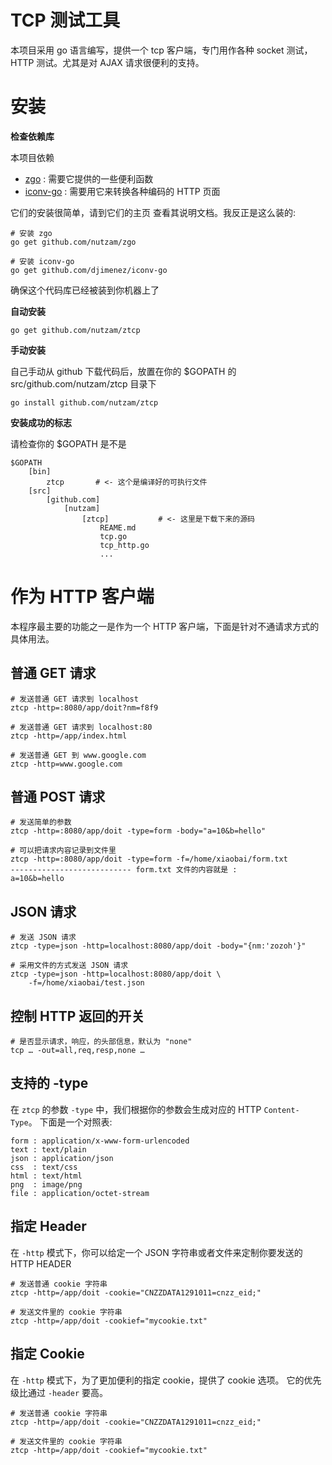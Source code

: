 # TCP 测试工具

本项目采用 go 语言编写，提供一个 tcp 客户端，专门用作各种 socket 测试，HTTP 测试。尤其是对 AJAX 请求很便利的支持。

# 安装

**检查依赖库**

本项目依赖

* [zgo](https://github.com/nutzam/zgo) : 需要它提供的一些便利函数
* [iconv-go](https://github.com/djimenez/iconv-go) : 需要用它来转换各种编码的 HTTP 页面

它们的安装很简单，请到它们的主页 查看其说明文档。我反正是这么装的:

	# 安装 zgo
	go get github.com/nutzam/zgo
	
	# 安装 iconv-go
	go get github.com/djimenez/iconv-go
	
确保这个代码库已经被装到你机器上了

**自动安装**

	go get github.com/nutzam/ztcp
	
**手动安装**

自己手动从 github 下载代码后，放置在你的 $GOPATH 的 src/github.com/nutzam/ztcp 目录下

	go install github.com/nutzam/ztcp
	
**安装成功的标志**

请检查你的 $GOPATH 是不是

	$GOPATH
		[bin]
			ztcp       # <- 这个是编译好的可执行文件
		[src]
			[github.com]
				[nutzam]
					[ztcp]           # <- 这里是下载下来的源码
						REAME.md
						tcp.go
						tcp_http.go
						...

# 作为 HTTP 客户端

本程序最主要的功能之一是作为一个 HTTP 客户端，下面是针对不通请求方式的具体用法。

## 普通 GET 请求

	# 发送普通 GET 请求到 localhost
	ztcp -http=:8080/app/doit?nm=f8f9
	
	# 发送普通 GET 请求到 localhost:80
	ztcp -http=/app/index.html
	
	# 发送普通 GET 到 www.google.com
	ztcp -http=www.google.com



## 普通 POST 请求
	
	# 发送简单的参数
	ztcp -http=:8080/app/doit -type=form -body="a=10&b=hello"
	
	# 可以把请求内容记录到文件里
	ztcp -http=:8080/app/doit -type=form -f=/home/xiaobai/form.txt
	--------------------------- form.txt 文件的内容就是 :
	a=10&b=hello
	
## JSON 请求
	
	# 发送 JSON 请求
	ztcp -type=json -http=localhost:8080/app/doit -body="{nm:'zozoh'}"
	
	# 采用文件的方式发送 JSON 请求
	ztcp -type=json -http=localhost:8080/app/doit \
	    -f=/home/xiaobai/test.json

## 控制 HTTP 返回的开关
	
	# 是否显示请求，响应，的头部信息，默认为 "none"
	tcp … -out=all,req,resp,none …
	
	    
## 支持的 -type

在 `ztcp` 的参数  `-type` 中，我们根据你的参数会生成对应的 HTTP `Content-Type`。
下面是一个对照表:

	form : application/x-www-form-urlencoded
	text : text/plain
	json : application/json
	css  : text/css
	html : text/html
	png  : image/png
    file : application/octet-stream

## 指定 Header

在 `-http` 模式下，你可以给定一个 JSON 字符串或者文件来定制你要发送的 HTTP HEADER

    # 发送普通 cookie 字符串
    ztcp -http=/app/doit -cookie="CNZZDATA1291011=cnzz_eid;"

    # 发送文件里的 cookie 字符串
    ztcp -http=/app/doit -cookief="mycookie.txt"	
			
## 指定 Cookie

在 `-http` 模式下，为了更加便利的指定 cookie，提供了 cookie 选项。
它的优先级比通过 `-header` 要高。

    # 发送普通 cookie 字符串
    ztcp -http=/app/doit -cookie="CNZZDATA1291011=cnzz_eid;"

    # 发送文件里的 cookie 字符串
    ztcp -http=/app/doit -cookief="mycookie.txt"

